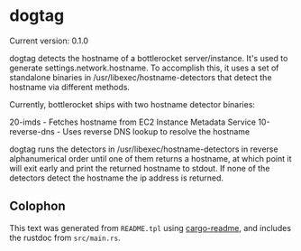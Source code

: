 # dogtag

Current version: 0.1.0

dogtag detects the hostname of a bottlerocket server/instance. It's used to generate settings.network.hostname.
To accomplish this, it uses a set of standalone binaries in /usr/libexec/hostname-detectors that detect the hostname via different methods.

Currently, bottlerocket ships with two hostname detector binaries:

20-imds - Fetches hostname from EC2 Instance Metadata Service
10-reverse-dns - Uses reverse DNS lookup to resolve the hostname

dogtag runs the detectors in /usr/libexec/hostname-detectors in reverse alphanumerical order until one of them returns a hostname,
at which point it will exit early and print the returned hostname to stdout. If none of the detectors detect the hostname the
ip address is returned.

## Colophon

This text was generated from `README.tpl` using [cargo-readme](https://crates.io/crates/cargo-readme), and includes the rustdoc from `src/main.rs`.
